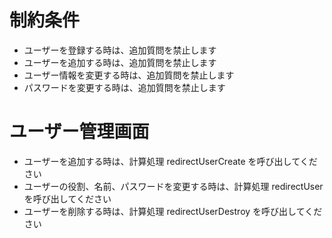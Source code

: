 # 制約条件
- ユーザーを登録する時は、追加質問を禁止します
- ユーザーを追加する時は、追加質問を禁止します
- ユーザー情報を変更する時は、追加質問を禁止します
- パスワードを変更する時は、追加質問を禁止します

# ユーザー管理画面
- ユーザーを追加する時は、計算処理 redirectUserCreate を呼び出してください
- ユーザーの役割、名前、パスワードを変更する時は、計算処理 redirectUser を呼び出してください
- ユーザーを削除する時は、計算処理 redirectUserDestroy を呼び出してください

